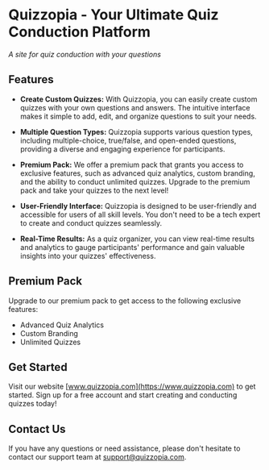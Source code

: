 # Quizzopia - Your Ultimate Quiz Conduction Platform

*A site for quiz conduction with your questions*

## Features

- **Create Custom Quizzes:** With Quizzopia, you can easily create custom quizzes with your own questions and answers. The intuitive interface makes it simple to add, edit, and organize questions to suit your needs.

- **Multiple Question Types:** Quizzopia supports various question types, including multiple-choice, true/false, and open-ended questions, providing a diverse and engaging experience for participants.

- **Premium Pack:** We offer a premium pack that grants you access to exclusive features, such as advanced quiz analytics, custom branding, and the ability to conduct unlimited quizzes. Upgrade to the premium pack and take your quizzes to the next level!

- **User-Friendly Interface:** Quizzopia is designed to be user-friendly and accessible for users of all skill levels. You don't need to be a tech expert to create and conduct quizzes seamlessly.

- **Real-Time Results:** As a quiz organizer, you can view real-time results and analytics to gauge participants' performance and gain valuable insights into your quizzes' effectiveness.

## Premium Pack

Upgrade to our premium pack to get access to the following exclusive features:

- Advanced Quiz Analytics
- Custom Branding
- Unlimited Quizzes

## Get Started

Visit our website [www.quizzopia.com](https://www.quizzopia.com) to get started. Sign up for a free account and start creating and conducting quizzes today!

## Contact Us

If you have any questions or need assistance, please don't hesitate to contact our support team at [support@quizzopia.com](mailto:support@quizzopia.com).
